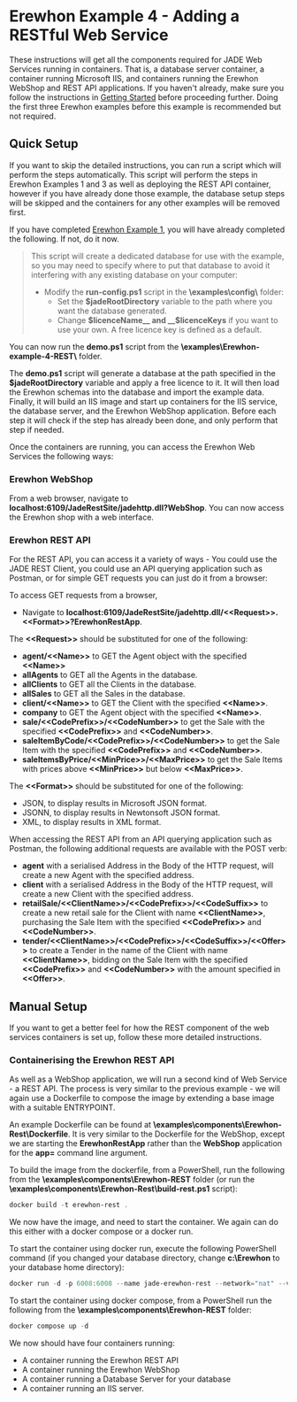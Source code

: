 # Erewhon Example 4 - Adding a RESTful Web Service

These instructions will get all the components required for JADE Web Services running in containers. That is, a database server container, a container running Microsoft IIS, and containers running the Erewhon WebShop and REST API applications. If you haven't already, make sure you follow the instructions in [Getting Started](./getting-started.md) before proceeding further. Doing the first three Erewhon examples before this example is recommended but not required.

## Quick Setup

If you want to skip the detailed instructions, you can run a script which will perform the steps automatically. This script will perform the steps in Erewhon Examples 1 and 3 as well as deploying the REST API container, however if you have already done those example, the database setup steps will be skipped and the containers for any other examples will be removed first.

If you have completed [Erewhon Example 1](./ErewhonExample1), you will have already completed the following. If not, do it now.

> This script will create a dedicated database for use with the example, so you may need to specify where to put that database to avoid it interfering with any existing database on your computer:
>
> - Modify the __run-config.ps1__ script in the __\examples\config\\__ folder:
>   - Set the __$jadeRootDirectory__ variable to the path where you want the database generated.
>   - Change __$licenceName__ and __$licenceKeys__ if you want to use your own. A free licence key is defined as a default.

You can now run the __demo.ps1__ script from the __\examples\Erewhon-example-4-REST\\__ folder.

The __demo.ps1__ script will generate a database at the path specified in the __$jadeRootDirectory__ variable and apply a free licence to it. It will then load the Erewhon schemas into the database and import the example data. Finally, it will build an IIS image and start up containers for the IIS service, the database server, and the Erewhon WebShop application. Before each step it will check if the step has already been done, and only perform that step if needed.

Once the containers are running, you can access the Erewhon Web Services the following ways:

### Erewhon WebShop

From a web browser, navigate to __localhost:6109/JadeRestSite/jadehttp.dll?WebShop__. You can now access the Erewhon shop with a web interface.

### Erewhon REST API

For the REST API, you can access it a variety of ways - You could use the JADE REST Client, you could use an API querying application such as Postman, or for simple GET requests you can just do it from a browser:

To access GET requests from a browser,

- Navigate to __localhost:6109/JadeRestSite/jadehttp.dll/\<\<Request\>\>.\<\<Format\>\>?ErewhonRestApp__.  

The __\<\<Request\>\>__ should be substituted for one of the following:

- __agent/\<\<Name\>\>__ to GET the Agent object with the specified __\<\<Name\>\>__
- __allAgents__ to GET all the Agents in the database.
- __allClients__ to GET all the Clients in the database.
- __allSales__ to GET all the Sales in the database.
- __client/\<\<Name\>\>__ to GET the Client with the specified __\<\<Name\>\>__.
- __company__ to GET the Agent object with the specified __\<\<Name\>\>__.
- __sale/\<\<CodePrefix\>\>/\<\<CodeNumber\>\>__ to get the Sale with the specified __\<\<CodePrefix\>\>__ and __\<\<CodeNumber\>\>__.
- __saleItemByCode/\<\<CodePrefix\>\>/\<\<CodeNumber\>\>__ to get the Sale Item with the specified __\<\<CodePrefix\>\>__ and __\<\<CodeNumber\>\>__.
- __saleItemsByPrice/\<\<MinPrice\>\>/\<\<MaxPrice\>\>__ to get the Sale Items with prices above __\<\<MinPrice\>\>__ but below __\<\<MaxPrice\>\>__.

The __\<\<Format\>\>__ should be substituted for one of the following:

- JSON, to display results in Microsoft JSON format.
- JSONN, to display results in Newtonsoft JSON format.
- XML, to display results in XML format.

When accessing the REST API from an API querying application such as Postman, the following additional requests are available with the POST verb:

- __agent__ with a serialised Address in the Body of the HTTP request, will create a new Agent with the specified address.
- __client__ with a serialised Address in the Body of the HTTP request, will create a new Client with the specified address.
- __retailSale/\<\<ClientName\>\>/\<\<CodePrefix\>\>/\<\<CodeSuffix\>\>__ to create a new retail sale for the Client with name __\<\<ClientName\>\>__, purchasing the Sale Item with the specified __\<\<CodePrefix\>\>__ and __\<\<CodeNumber\>\>__.
- __tender/\<\<ClientName\>\>/\<\<CodePrefix\>\>/\<\<CodeSuffix\>\>/\<\<Offer\>\>__ to create a Tender in the name of the Client with name __\<\<ClientName\>\>__, bidding on the Sale Item with the specified __\<\<CodePrefix\>\>__ and __\<\<CodeNumber\>\>__ with the amount specified in __\<\<Offer\>\>__.
  
## Manual Setup

If you want to get a better feel for how the REST component of the web services containers is set up, follow these more detailed instructions.

### Containerising the Erewhon REST API

As well as a WebShop application, we will run a second kind of Web Service - a REST API. The process is very similar to the previous example - we will again use a Dockerfile to compose the image by extending a base image with a suitable ENTRYPOINT.

An example Dockerfile can be found at __\examples\components\Erewhon-Rest\Dockerfile__. It is very similar to the Dockerfile for the WebShop, except we are starting the __ErewhonRestApp__ rather than the __WebShop__ application for the __app=__ command line argument.

To build the image from the dockerfile, from a PowerShell, run the following from the __\examples\components\Erewhon-REST__ folder (or run the __\examples\components\Erewhon-Rest\build-rest.ps1__ script):

```powershell
docker build -t erewhon-rest .
```

We now have the image, and need to start the container. We again can do this either with a docker compose or a docker run.

To start the container using docker run, execute the following PowerShell command (if you changed your database directory, change __c:\Erewhon__ to your database home directory):

```powershell
docker run -d -p 6008:6008 --name jade-erewhon-rest --network="nat" --volume c:\Erewhon\images:c:\temp --volume c:\Erewhon\logs:c:\jade\logs erewhon-rest
```

To start the container using docker compose, from a PowerShell run the following from the __\examples\components\Erewhon-REST__ folder:

```powershell
docker compose up -d
```

We now should have four containers running:

- A container running the Erewhon REST API
- A container running the Erewhon WebShop
- A container running a Database Server for your database
- A container running an IIS server.
